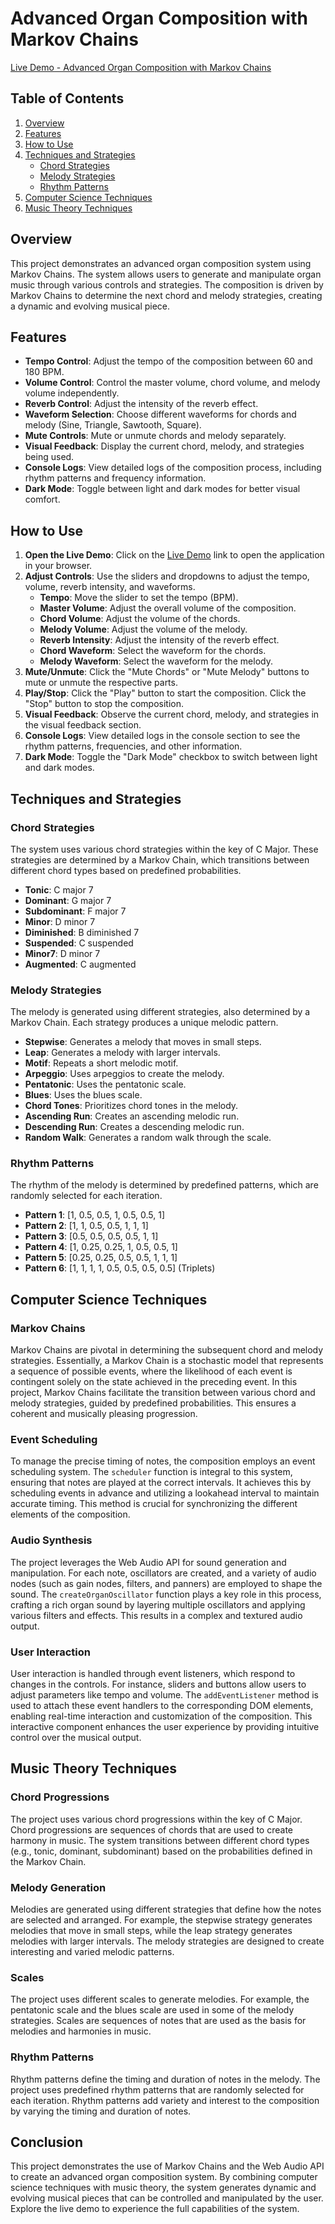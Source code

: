 # Advanced Organ Composition with Markov Chains

[Live Demo - Advanced Organ Composition with Markov Chains](https://tylermaginnis.github.io/JS_MarkovChainStrategyOrgan/)

## Table of Contents
1. [Overview](#overview)
2. [Features](#features)
3. [How to Use](#how-to-use)
4. [Techniques and Strategies](#techniques-and-strategies)
   - [Chord Strategies](#chord-strategies)
   - [Melody Strategies](#melody-strategies)
   - [Rhythm Patterns](#rhythm-patterns)
5. [Computer Science Techniques](#computer-science-techniques)
6. [Music Theory Techniques](#music-theory-techniques)

## Overview

This project demonstrates an advanced organ composition system using Markov Chains. The system allows users to generate and manipulate organ music through various controls and strategies. The composition is driven by Markov Chains to determine the next chord and melody strategies, creating a dynamic and evolving musical piece.

## Features

- **Tempo Control**: Adjust the tempo of the composition between 60 and 180 BPM.
- **Volume Control**: Control the master volume, chord volume, and melody volume independently.
- **Reverb Control**: Adjust the intensity of the reverb effect.
- **Waveform Selection**: Choose different waveforms for chords and melody (Sine, Triangle, Sawtooth, Square).
- **Mute Controls**: Mute or unmute chords and melody separately.
- **Visual Feedback**: Display the current chord, melody, and strategies being used.
- **Console Logs**: View detailed logs of the composition process, including rhythm patterns and frequency information.
- **Dark Mode**: Toggle between light and dark modes for better visual comfort.

## How to Use

1. **Open the Live Demo**: Click on the [Live Demo](https://your-live-demo-link.com) link to open the application in your browser.
2. **Adjust Controls**: Use the sliders and dropdowns to adjust the tempo, volume, reverb intensity, and waveforms.
   - **Tempo**: Move the slider to set the tempo (BPM).
   - **Master Volume**: Adjust the overall volume of the composition.
   - **Chord Volume**: Adjust the volume of the chords.
   - **Melody Volume**: Adjust the volume of the melody.
   - **Reverb Intensity**: Adjust the intensity of the reverb effect.
   - **Chord Waveform**: Select the waveform for the chords.
   - **Melody Waveform**: Select the waveform for the melody.
3. **Mute/Unmute**: Click the "Mute Chords" or "Mute Melody" buttons to mute or unmute the respective parts.
4. **Play/Stop**: Click the "Play" button to start the composition. Click the "Stop" button to stop the composition.
5. **Visual Feedback**: Observe the current chord, melody, and strategies in the visual feedback section.
6. **Console Logs**: View detailed logs in the console section to see the rhythm patterns, frequencies, and other information.
7. **Dark Mode**: Toggle the "Dark Mode" checkbox to switch between light and dark modes.

## Techniques and Strategies

### Chord Strategies

The system uses various chord strategies within the key of C Major. These strategies are determined by a Markov Chain, which transitions between different chord types based on predefined probabilities.

- **Tonic**: C major 7
- **Dominant**: G major 7
- **Subdominant**: F major 7
- **Minor**: D minor 7
- **Diminished**: B diminished 7
- **Suspended**: C suspended
- **Minor7**: D minor 7
- **Augmented**: C augmented

### Melody Strategies

The melody is generated using different strategies, also determined by a Markov Chain. Each strategy produces a unique melodic pattern.

- **Stepwise**: Generates a melody that moves in small steps.
- **Leap**: Generates a melody with larger intervals.
- **Motif**: Repeats a short melodic motif.
- **Arpeggio**: Uses arpeggios to create the melody.
- **Pentatonic**: Uses the pentatonic scale.
- **Blues**: Uses the blues scale.
- **Chord Tones**: Prioritizes chord tones in the melody.
- **Ascending Run**: Creates an ascending melodic run.
- **Descending Run**: Creates a descending melodic run.
- **Random Walk**: Generates a random walk through the scale.

### Rhythm Patterns

The rhythm of the melody is determined by predefined patterns, which are randomly selected for each iteration.

- **Pattern 1**: [1, 0.5, 0.5, 1, 0.5, 0.5, 1]
- **Pattern 2**: [1, 1, 0.5, 0.5, 1, 1, 1]
- **Pattern 3**: [0.5, 0.5, 0.5, 0.5, 1, 1]
- **Pattern 4**: [1, 0.25, 0.25, 1, 0.5, 0.5, 1]
- **Pattern 5**: [0.25, 0.25, 0.5, 0.5, 1, 1, 1]
- **Pattern 6**: [1, 1, 1, 1, 0.5, 0.5, 0.5, 0.5] (Triplets)
## Computer Science Techniques

### Markov Chains

Markov Chains are pivotal in determining the subsequent chord and melody strategies. Essentially, a Markov Chain is a stochastic model that represents a sequence of possible events, where the likelihood of each event is contingent solely on the state achieved in the preceding event. In this project, Markov Chains facilitate the transition between various chord and melody strategies, guided by predefined probabilities. This ensures a coherent and musically pleasing progression.

### Event Scheduling

To manage the precise timing of notes, the composition employs an event scheduling system. The `scheduler` function is integral to this system, ensuring that notes are played at the correct intervals. It achieves this by scheduling events in advance and utilizing a lookahead interval to maintain accurate timing. This method is crucial for synchronizing the different elements of the composition.

### Audio Synthesis

The project leverages the Web Audio API for sound generation and manipulation. For each note, oscillators are created, and a variety of audio nodes (such as gain nodes, filters, and panners) are employed to shape the sound. The `createOrganOscillator` function plays a key role in this process, crafting a rich organ sound by layering multiple oscillators and applying various filters and effects. This results in a complex and textured audio output.

### User Interaction

User interaction is handled through event listeners, which respond to changes in the controls. For instance, sliders and buttons allow users to adjust parameters like tempo and volume. The `addEventListener` method is used to attach these event handlers to the corresponding DOM elements, enabling real-time interaction and customization of the composition. This interactive component enhances the user experience by providing intuitive control over the musical output.

## Music Theory Techniques

### Chord Progressions

The project uses various chord progressions within the key of C Major. Chord progressions are sequences of chords that are used to create harmony in music. The system transitions between different chord types (e.g., tonic, dominant, subdominant) based on the probabilities defined in the Markov Chain.

### Melody Generation

Melodies are generated using different strategies that define how the notes are selected and arranged. For example, the stepwise strategy generates melodies that move in small steps, while the leap strategy generates melodies with larger intervals. The melody strategies are designed to create interesting and varied melodic patterns.

### Scales

The project uses different scales to generate melodies. For example, the pentatonic scale and the blues scale are used in some of the melody strategies. Scales are sequences of notes that are used as the basis for melodies and harmonies in music.

### Rhythm Patterns

Rhythm patterns define the timing and duration of notes in the melody. The project uses predefined rhythm patterns that are randomly selected for each iteration. Rhythm patterns add variety and interest to the composition by varying the timing and duration of notes.

## Conclusion

This project demonstrates the use of Markov Chains and the Web Audio API to create an advanced organ composition system. By combining computer science techniques with music theory, the system generates dynamic and evolving musical pieces that can be controlled and manipulated by the user. Explore the live demo to experience the full capabilities of the system.